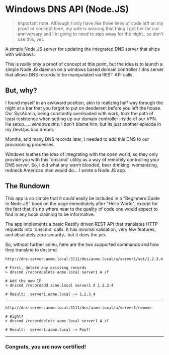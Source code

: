 Windows DNS API (Node.JS)
===========

> Important note.  Although I only have like three lines of code left on my proof of concept here, my wife is wearing that thing I got her for our anniversary and I'm going to need to step away for the night.. so don't use this, yet.

A simple Node.JS server for updating the integrated DNS server that ships with windows.

This is really only a proof of concept at this point, but the idea is to launch a simple Node.JS daemon on a windows based domain controller / dns server that allows DNS records to be manipulated via REST API calls.

But, why?
-----
I found myself in an awkward position, akin to realizing half way through the night at a bar that you forgot to put on deoderant before you left the house.  Our SysAdmin, being constantly overloaded with work, took the path of least resistence when setting up our domain controller inside of our VPN.  He setup..... windows dns.  I don't blame him, but its just another episode in my DevOps bad dream.

Months, and many DNS records later, I needed to add this DNS to our provisioning processes.

Windows loathes the idea of integrating with the open world, so they only provide you with this 'dnscmd' utility as a way of remotely controlling your DNS server.  So, I did what any warm blooded, beer drinking, womanizing, redneck American man would do... I wrote a Node.JS app.

The Rundown
----
This app is so simple that it could easily be included in a "Beginners Guide to Node.JS" book on the page immediately after "Hello World", except for the fact that it's no where near to the quality of code one would expect to find in any book claiming to be informative.

The app implements a basic Restify driven REST API that translates HTTP requests into 'dnscmd' calls.  It has minimal validation, very few features, and absolutely zero security.. but it does the job.

So, without further adieu, here are the two supported commands and how they translate to dnscmd.

    http://dns-server.acme.local:3111/dns/acme.local/a/server1/set/1.2.3.4
    
    # First, delete any existing records
    > dnscmd /recorddelete acme.local server1 A /f
    
    # Add the new IP
    > dnscmd /recordadd acme.local server1 A 1.2.3.4
    
    # Result:  server1.acme.local -> 1.2.3.4
    
----
    
    http://dns-server.acme.local:3111/dns/acme.local/a/server1/remove
    
    # Right?
    > dnscmd /recorddelete acme.local server1 A /f
    
    # Result:  server1.acme.local -> Poof!

----

### Congrats, you are now certified!
